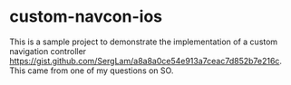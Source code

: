# custom-navcon-ios
This is a sample project to demonstrate the implementation of a custom navigation controller https://gist.github.com/SergLam/a8a8a0ce54e913a7ceac7d852b7e216c. This came from one of my questions on SO.
